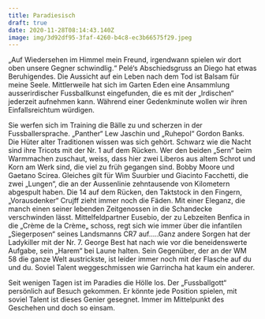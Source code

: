 ```yaml
---
title: Paradiesisch
draft: true
date: 2020-11-28T08:14:43.140Z
image: img/3d92df95-3faf-4260-b4c8-ec3b66575f29.jpeg
---
```

„Auf Wiedersehen im Himmel mein Freund, irgendwann spielen wir dort oben unsere Gegner schwindlig.“ Pelé‘s Abschiedsgruss an Diego hat etwas Beruhigendes. Die Aussicht auf ein Leben nach dem Tod ist Balsam für meine Seele. Mittlerweile hat sich im Garten Eden eine Ansammlung ausserirdischer Fussballkunst eingefunden, die es mit der „Irdischen“ jederzeit aufnehmen kann. Während einer Gedenkminute wollen wir ihren Einfallsreichtum würdigen.

Sie werfen sich im Training die Bälle zu und scherzen in der Fussballersprache. „Panther“ Lew Jaschin und „Ruhepol“ Gordon Banks. Die Hüter alter Traditionen wissen was sich gehört. Schwarz wie die Nacht sind ihre Tricots mit der Nr. 1 auf dem Rücken. Wer den beiden „5ern“ beim Warmmachen zuschaut, weiss, dass hier zwei Liberos aus altem Schrot und Korn am Werk sind, die viel zu früh gegangen sind. Bobby Moore und Gaetano Scirea. Gleiches gilt für Wim Suurbier und Giacinto Facchetti, die zwei „Lungen“, die an der  Aussenlinie zehntausende von Kilometern abgespult haben. Die 14 auf dem Rücken, den Taktstock in den Fingern, „Vorausdenker“ Crujff zieht immer noch die Fäden. Mit einer Eleganz, die manch einen seiner lebenden  Zeitgenossen in die Schandecke verschwinden lässt. Mittelfeldpartner Eusebio, der zu Lebzeiten Benfica in die „Crème de la Crème„ schoss, regt sich wie immer über die infantilen „Siegerposen“ seines Landsmanns CR7 auf.....Ganz andere Sorgen hat der Ladykiller mit der Nr. 7. George Best hat nach wie vor die beneidenswerte Aufgabe, sein „Harem“ bei Laune halten. Sein Gegenüber, der an der WM 58 die ganze Welt austrickste, ist leider immer noch mit der Flasche auf du und du. Soviel Talent weggeschmissen wie Garrincha hat kaum ein anderer.

Seit wenigen Tagen ist im Paradies die Hölle los. Der „Fussballgott“ persönlich auf Besuch gekommen. Er könnte jede Position spielen, mit soviel Talent ist dieses Genier gesegnet. Immer im Mittelpunkt des Geschehen und doch so einsam.